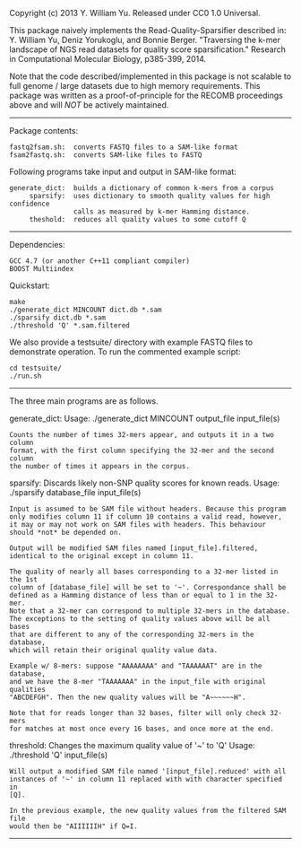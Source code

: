 Copyright (c) 2013 Y. William Yu. Released under CC0 1.0 Universal.

This package naively implements the Read-Quality-Sparsifier described in:
Y. William Yu, Deniz Yorukoglu, and Bonnie Berger. "Traversing the k-mer
landscape of NGS read datasets for quality score sparsification." Research in
Computational Molecular Biology, p385-399, 2014.

Note that the code described/implemented in this package is not scalable to
full genome / large datasets due to high memory requirements. This package was
written as a proof-of-principle for the RECOMB proceedings above and will *NOT*
be actively maintained.

-----------------------------
Package contents:

	fastq2fsam.sh:  converts FASTQ files to a SAM-like format
	fsam2fastq.sh:  converts SAM-like files to FASTQ

Following programs take input and output in SAM-like format:

	generate_dict:  builds a dictionary of common k-mers from a corpus
		 sparsify:  uses dictionary to smooth quality values for high confidence
					calls as measured by k-mer Hamming distance.
		 theshold:  reduces all quality values to some cutoff Q

-----------------------------
Dependencies:

	GCC 4.7 (or another C++11 compliant compiler)
	BOOST Multiindex

Quickstart:

	make
	./generate_dict MINCOUNT dict.db *.sam
	./sparsify dict.db *.sam
	./threshold 'Q' *.sam.filtered

We also provide a testsuite/ directory with example FASTQ files to
demonstrate operation. To run the commented example script:

	cd testsuite/
	./run.sh
-----------------------------
The three main programs are as follows.

generate_dict:
Usage: ./generate_dict MINCOUNT output_file input_file(s)

	Counts the number of times 32-mers appear, and outputs it in a two column
	format, with the first column specifying the 32-mer and the second column
	the number of times it appears in the corpus.

sparsify:
Discards likely non-SNP quality scores for known reads.
Usage: ./sparsify database_file input_file(s)

	Input is assumed to be SAM file without headers. Because this program
	only modifies column 11 if column 10 contains a valid read, however,
	it may or may not work on SAM files with headers. This behaviour
	should *not* be depended on.

	Output will be modified SAM files named [input_file].filtered,
	identical to the original except in column 11.

	The quality of nearly all bases corresponding to a 32-mer listed in the 1st
	column of [database_file] will be set to '~'. Correspondance shall be
	defined as a Hamming distance of less than or equal to 1 in the 32-mer.
	Note that a 32-mer can correspond to multiple 32-mers in the database.
	The exceptions to the setting of quality values above will be all bases
	that are different to any of the corresponding 32-mers in the database,
	which will retain their original quality value data.

	Example w/ 8-mers: suppose "AAAAAAAA" and "TAAAAAAT" are in the database,
	and we have the 8-mer "TAAAAAAA" in the input_file with original qualities
	"ABCDEFGH". Then the new quality values will be "A~~~~~~H".

	Note that for reads longer than 32 bases, filter will only check 32-mers
	for matches at most once every 16 bases, and once more at the end.

threshold:
Changes the maximum quality value of '~' to 'Q'
Usage: ./threshold 'Q' input_file(s)

	Will output a modified SAM file named '[input_file].reduced' with all
	instances of '~' in column 11 replaced with with character specified in
	[Q].

	In the previous example, the new quality values from the filtered SAM file
	would then be "AIIIIIIH" if Q=I. 
-----------------------------
